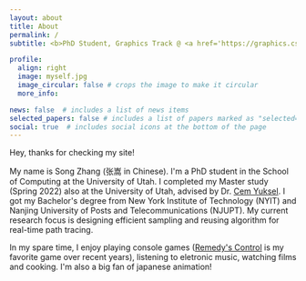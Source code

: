 ```yaml
---
layout: about
title: About
permalink: /
subtitle: <b>PhD Student, Graphics Track @ <a href='https://graphics.cs.utah.edu/'>University of Utah, School of Computing</a></b>

profile:
  align: right
  image: myself.jpg
  image_circular: false # crops the image to make it circular
  more_info:

news: false  # includes a list of news items
selected_papers: false # includes a list of papers marked as "selected={true}"
social: true  # includes social icons at the bottom of the page
---
```


Hey, thanks for checking my site!

My name is Song Zhang (张嵩 in Chinese). I'm a PhD student in the School of Computing at the University of Utah. I completed my Master study (Spring 2022) also at the University of Utah, advised by Dr. [Cem Yuksel](http://www.cemyuksel.com/). I got my Bachelor's degree from New York Institute of Technology (NYIT) and Nanjing University of Posts and Telecommunications (NJUPT). My current research focus is designing efficient sampling and reusing algorithm for real-time path tracing. 

In my spare time, I enjoy playing console games ([Remedy's Control](https://www.remedygames.com/games/control/) is my favorite game over recent years), listening to eletronic music, watching films and cooking. I'm also a big fan of japanese animation!  
